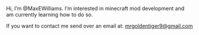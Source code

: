 Hi, I’m @MaxEWilliams. I’m interested in minecraft mod development and am currently learning how to do so. 

If you want to contact me send over an email at: mrgoldentiger9@gmail.com
